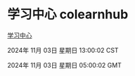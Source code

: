 # 学习中心 colearnhub
[学习中心](http://219.139.197.74:56308/colearnhub/)

2024年 11月 03日 星期日 13:00:02 CST

2024年 11月 03日 星期日 05:00:02 GMT

